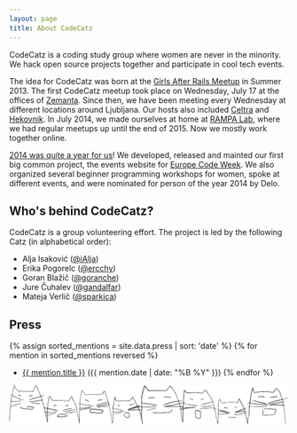 ```yaml
---
layout: page
title: About CodeCatz
---
```


CodeCatz is a coding study group where women are never in the minority. We hack open source projects together and participate in cool tech events.

The idea for CodeCatz was born at the [Girls After Rails Meetup](https://www.facebook.com/events/456717001084428/) in Summer 2013. The first CodeCatz meetup took place on Wednesday, July 17 at the offices of <a href="http://www.zemanta.com">Zemanta</a>. Since then, we have been meeting every Wednesday at different locations around Ljubljana. Our hosts also included <a href="http://www.celtra.com">Celtra</a> and <a href="http://hekovnik.si">Hekovnik</a>. In July 2014, we made ourselves at home at <a href="https://www.facebook.com/rampalab/">RAMPA Lab</a>, where we had regular meetups up until the end of 2015. Now we mostly work together online.

<a href="http://visual.ly/codecatz-year-review-2014">2014 was quite a year for us</a>! We developed, released and mainted our first big common project, the events website for <a href="http://codeweek.eu">Europe Code Week</a>. We also organized several beginner programming workshops for women, spoke at different events, and were nominated for person of the year 2014 by Delo.

## Who's behind CodeCatz?

CodeCatz is a group volunteering effort. The project is led by the following Catz (in alphabetical order):

- Alja Isaković (<a href="https://twitter.com/ialja" target="_blank">@iAlja</a>)
- Erika Pogorelc (<a href="https://twitter.com/ercchy" target="_blank">@ercchy</a>)
- Goran Blažič (<a href="https://twitter.com/goranche" target="_blank">@goranche</a>)
- Jure Čuhalev (<a href="https://twitter.com/gandalfar" target="_blank">@gandalfar</a>)
- Mateja Verlič (<a href="https://twitter.com/sparkica" target="_blank">@sparkica</a>)

## Press

{% assign sorted_mentions = site.data.press | sort: 'date' %}
{% for mention in sorted_mentions reversed %}
- <a href="{{ mention.url }}" target="_blank">{{ mention.title }}</a> ({{ mention.date | date: "%B %Y" }})
{% endfor %}
	
<div class="col-md-8">
	<img class="illu-about" src="/assets/images/illustrations/catz_front_fill.png" >
</div>
